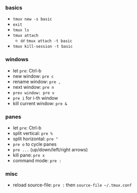 

### basics

* `tmux new -s basic`
* `exit`
* `tmux ls`
* `tmux attach`
    - or `tmux attach -t basic`
* `tmux kill-session -t basic`

### windows 

* let `pre`: Ctrl-b
* new window: `pre c`
* rename window: `pre ,`
* next window: `pre n`
* `prev window: pre v`
* `pre i` for i-th window
* kill current window: `pre &`

### panes

* let `pre`: Ctrl-b
* split vertical: `pre %`
* split horizontal: `pre "`
* `pre o` to cycle panes
* `pre ...` (up/down/left/right arrows)
* kill pane: `pre x`
* command mode: `pre :`

### misc
* reload source-file: `pre :` then `source-file ~/.tmux.conf` 

